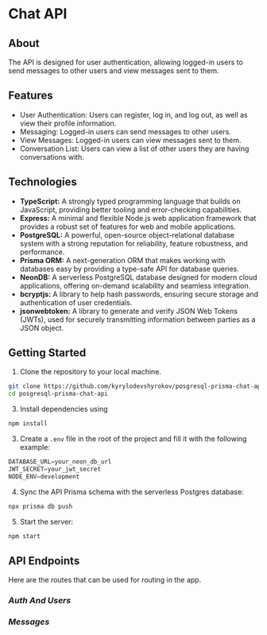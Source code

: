 # Chat API

## About 

The API is designed for user authentication, allowing logged-in users to send messages to other users and view messages sent to them.

## Features

- User Authentication: Users can register, log in, and log out, as well as view their profile information.
- Messaging: Logged-in users can send messages to other users.
- View Messages: Logged-in users can view messages sent to them.
- Conversation List: Users can view a list of other users they are having conversations with.

## Technologies

- **TypeScript:** A strongly typed programming language that builds on JavaScript, providing better tooling and error-checking capabilities.
- **Express:** A minimal and flexible Node.js web application framework that provides a robust set of features for web and mobile applications.
- **PostgreSQL:** A powerful, open-source object-relational database system with a strong reputation for reliability, feature robustness, and performance.
- **Prisma ORM:** A next-generation ORM that makes working with databases easy by providing a type-safe API for database queries.
- **NeonDB:** A serverless PostgreSQL database designed for modern cloud applications, offering on-demand scalability and seamless integration.
- **bcryptjs:** A library to help hash passwords, ensuring secure storage and authentication of user credentials.
- **jsonwebtoken:** A library to generate and verify JSON Web Tokens (JWTs), used for securely transmitting information between parties as a JSON object.

## Getting Started

1. Clone the repository to your local machine.

```sh
git clone https://github.com/kyrylodevshyrokov/posgresql-prisma-chat-api.git
cd posgresql-prisma-chat-api
```

3. Install dependencies using

```javascript
npm install
```

3. Create a `.env` file in the root of the project and fill it with the following example:

```javascript
DATABASE_URL=your_neon_db_url
JWT_SECRET=your_jwt_secret
NODE_ENV=development
```

4. Sync the API Prisma schema with the serverless Postgres database:

```javascript
npx prisma db push
```

5. Start the server:

```javascript
npm start
```

## API Endpoints

Here are the routes that can be used for routing in the app.

### _Auth And Users_

###  _Messages_
